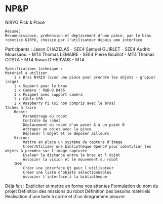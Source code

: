 # NP&P
NIRYO Pick & Place

    Résumé:
    Reconnaissance, préhension et déplacement d'une pièce, par le bras robotisé NIRYO, choisie par l'utilisateur depuis une interface

Participants : 
Jason CHAZELAS - SEE4
Samuel GUIRLET - SEE4
Audric Moussaoui - MT4
Thomas LEMAIRE - SEE4
Pierre Bouillot - MT4
Thomas COSTA - MT4
Riwan D'HERVAIS - MT4

    Spécifications technique :
    Matériel à utiliser 
        1 x Bras NYRIO (avec une pince pour prendre les objets - grppier large)
        1 x Support pour le bras
        1 x Caméra : RGB-D D435
        1 x Poignet avec support caméra
        1 x Câble USB
        1 x Raspberry Pi (si non compris avec le bras)
    Tâches à faire
        Robot:
            Paramétrage du robot
            Contrôle du robot
            Déplacement du robot d'un point A à un point B
            Attraper un objet avec la pince
            Déplacer l'objet et le déposer ailleurs
        Vision:
            Mettre en place un système de capture d'image
            Créer/Utiliser une bibliothèque OpenCV pour identifier les objets à prendre sur l'image capturée
            Evaluer la distance entre le bras et l'objet
            Associer la vision et le mouvement du robot
        IHM:
            Créer une interface Qt pour l'utilisateur
            Créer une liste d'objets sélectionnables
            Associer l'interface à la bibliothèque
        


Déjà fait : 
        Expliciter et mettre en forme nos attentes
        Formulation du nom du projet
        Définition des missions du robot
        Définition des besoins matériels
        Réalisation d'une bete à corne et d'un diragramme pieuvre 

            

